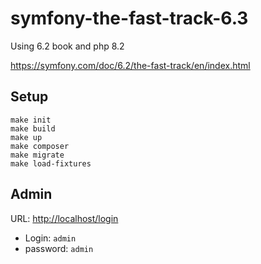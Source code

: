 # symfony-the-fast-track-6.3

Using 6.2 book and php 8.2

https://symfony.com/doc/6.2/the-fast-track/en/index.html

## Setup
```shell
make init
make build
make up
make composer
make migrate
make load-fixtures
```

## Admin
URL: [http://localhost/login](http://localhost/login)

- Login: `admin`
- password: `admin`

